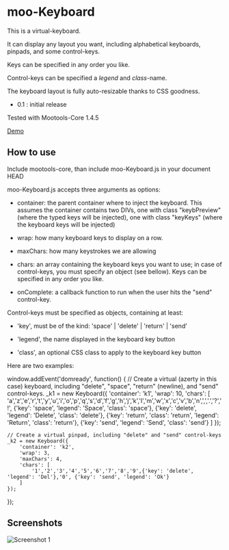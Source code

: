 moo-Keyboard
===========

This is a virtual-keyboard.

It can display any layout you want, including alphabetical keyboards, pinpads, and some control-keys.

Keys can be specified in any order you like.

Control-keys can be specified a *legend* and *class*-name.

The keyboard layout is fully auto-resizable thanks to CSS goodness.

* 0.1 : initial release

Tested with Mootools-Core 1.4.5

[Demo](https://tinker.io/af1ff)

How to use
----------

Include mootools-core, than include moo-Keyboard.js in your document HEAD

moo-Keyboard.js accepts three arguments as options:

* container: the parent container where to inject the keyboard. This assumes the container contains two DIVs, one with class "keybPreview" (where the typed keys will be injected), one with class "keyKeys" (where the keyboard keys will be injected)

* wrap: how many keyboard keys to display on a row.

* maxChars: how many keystrokes we are allowing

* chars: an array containing the keyboard keys you want to use; in case of control-keys, you must specify an object (see bellow). Keys can be specified in any order you like.

* onComplete: a callback function to run when the user hits the "send" control-key.

Control-keys must be specified as objects, containing at least:

* 'key', must be of the kind: 'space' | 'delete' | 'return' | 'send'

* 'legend', the name displayed in the keyboard key button

* 'class', an optional CSS class to apply to the keyboard key button

Here are two examples:

window.addEvent('domready', function() {
	// Create a virtual (azerty in this case) keyboard, including "delete", "space", "return" (newline), and "send" control-keys.
	_k1 = new Keyboard({
			'container': 'k1', 
			'wrap': 10, 
			'chars': [
				'a','z','e','r','t','y','u','i','o','p','q','s','d','f','g','h','j','k','l','m','w','x','c','v','b','n',',','.','?','!', {'key': 'space', 'legend': 'Space', 'class': 'space'}, {'key': 'delete', 'legend': 'Delete', 'class': 'delete'}, {'key': 'return', 'class': 'return', 'legend': 'Return', 'class': 'return'}, {'key': 'send',  'legend': 'Send', 'class': 'send'}
			]
	});

	// Create a virtual pinpad, including "delete" and "send" control-keys
	_k2 = new Keyboard({
		'container': 'k2',
		'wrap': 3,
		'maxChars': 4,
		'chars': [
			'1','2','3','4','5','6','7','8','9',{'key': 'delete', 'legend': 'Del'},'0', {'key': 'send', 'legend': 'Ok'}
		]
	});
});

Screenshots
-----------

![Screenshot 1](https://raw.github.com/kelexel/moo-Keyboard/master/moo-Keyboard.png)